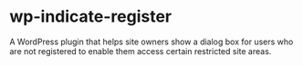 # wp-indicate-register
A WordPress plugin that helps site owners show a dialog box for users who are not registered to enable them access certain restricted site areas.
